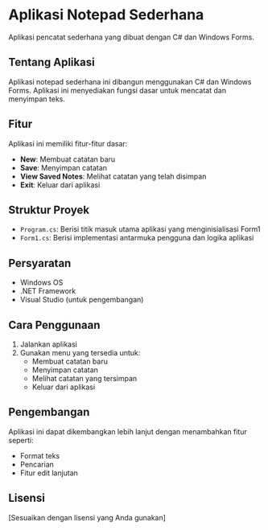 # Aplikasi Notepad Sederhana

Aplikasi pencatat sederhana yang dibuat dengan C# dan Windows Forms.

## Tentang Aplikasi

Aplikasi notepad sederhana ini dibangun menggunakan C# dan Windows Forms. Aplikasi ini menyediakan fungsi dasar untuk mencatat dan menyimpan teks.

## Fitur

Aplikasi ini memiliki fitur-fitur dasar:
- **New**: Membuat catatan baru
- **Save**: Menyimpan catatan
- **View Saved Notes**: Melihat catatan yang telah disimpan
- **Exit**: Keluar dari aplikasi

## Struktur Proyek

- `Program.cs`: Berisi titik masuk utama aplikasi yang menginisialisasi Form1
- `Form1.cs`: Berisi implementasi antarmuka pengguna dan logika aplikasi

## Persyaratan

- Windows OS
- .NET Framework
- Visual Studio (untuk pengembangan)

## Cara Penggunaan

1. Jalankan aplikasi
2. Gunakan menu yang tersedia untuk:
   - Membuat catatan baru
   - Menyimpan catatan
   - Melihat catatan yang tersimpan
   - Keluar dari aplikasi

## Pengembangan

Aplikasi ini dapat dikembangkan lebih lanjut dengan menambahkan fitur seperti:
- Format teks
- Pencarian
- Fitur edit lanjutan

## Lisensi

[Sesuaikan dengan lisensi yang Anda gunakan]
